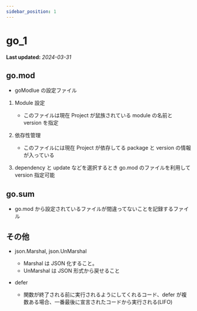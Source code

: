 ```yaml
---
sidebar_position: 1
---
```


# go_1

**Last updated:** _2024-03-31_

## go.mod

- goModlue の設定ファイル

1. Module 設定

   - このファイルは現在 Project が鼠族されている module の名前と version を指定

2. 依存性管理

   - このファイルには現在 Project が依存してる package と version の情報が入っている

3. dependency と update などを選択するとき go.mod のファイルを利用して version 指定可能

## go.sum

- go.mod から設定されているファイルが間違ってないことを記録するファイル

## その他

- json.Marshal, json.UnMarshal

  - Marshal は JSON 化すること。
  - UnMarshal は JSON 形式から戻せること

- defer
  - 関数が終了される前に実行されるようにしてくれるコード、defer が複数ある場合、一番最後に宣言されたコードから実行される(LIFO)
